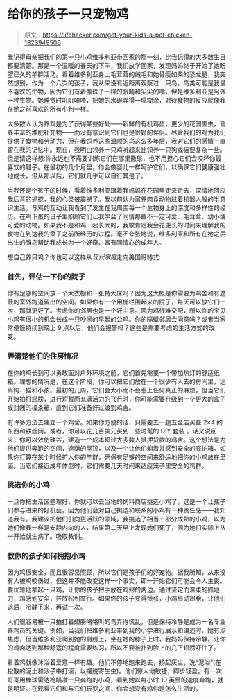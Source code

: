 # 给你的孩子一只宠物鸡

> 原文：<https://lifehacker.com/get-your-kids-a-pet-chicken-1823949506>

我记得母亲把我们的第一只小鸡维多利亚带回家的那一刻，比我记得的大多数生日都要清楚。那是一个温暖的春天的下午，我们放学回家，发现妈妈终于开始了她盼望已久的羊群活动。看着维多利亚身上毛茸茸的绒毛和她骨瘦如柴的恐龙腿，我突然想到，作为一个八岁的孩子，我从来没有近距离观察过一只鸟。鸟类可能是我最不喜欢的生物，因为它们有着像珠子一样的眼睛和尖尖的嘴，但是维多利亚是另外一种生物。她睡觉时叽叽喳喳，把她的水碗弄得一塌糊涂，对待食物的反应就像我在她之前喜欢的所有小狗一样。



大多数人认为养鸡是为了获得某些好处——新鲜的有机鸡蛋，更少的花园害虫，营养丰富的堆肥补充物——而没有意识到它们也是很好的伴侣。尽管我们的鸡为我们提供了食物和劳动力，但在我饲养这些温顺的鸟这么多年后，我对它们的感情一直留在我的记忆中。现在，我明白领养一只鸡听起来比领养一只狗或猫要复杂一些。但是请这样想:你永远也不需要训练它们在哪里撒尿，也不用担心它们会咬坏你最喜欢的鞋子。在最初的几个月里，你会像婴儿一样呵护它们，以确保它们健康强壮地成长，但从那以后，它们就几乎可以自行其是了。

当我还是个孩子的时候，看着维多利亚跟着我妈妈在花园里走来走去，深情地回应我后背的抓挠，我的心灵被震撼了。我以前认为家养肉食动物过着机器人般的半意识生活。与鸡的互动让我看到了发生在我周围每一个生物身上的深度和多样性的经历。在鸡下蛋的日子里照顾它们让我学会了同情那些不一定可爱、毛茸茸、幼小或可爱的动物。如果我不是和鸡一起长大的，我敢肯定我会花更长的时间来理解我的食物在到达我的盘子之前所经历的过程。毫不夸张地说，维多利亚和所有在她之后出生的雏鸟帮助我成长为一个好奇、富有同情心的成年人。

想自己养只鸡？你也可以这样从*现代家庭*走向美国哥特式:

### 首先，评估一下你的院子

你有足够的空间放一个大衣橱和一张特大床吗？因为这大概是你需要为鸡舍和有遮蔽的室外跑道留出的空间。如果你有一个用栅栏围起来的院子，每天可以放它们一次，那就更好了。考虑你的邻居也是一个好主意。因为鸡很难交配，所以你的宝贝小鸡有很小的机会长成一只吵闹的早起的公鸡。你的隔壁邻居会同意吗？或者当家常便饭持续到晚上 9 点以后，他们会报警吗？这些是需要考虑的生活方式的改变。

### **弄清楚他们的住房情况**

在你的鸡长到可以勇敢面对户外环境之前，它们首先需要一个带加热灯的舒适纸箱。理想的情况是，在这个阶段，你可以把它们放在一个很少有人去的房间里，远离狗、猫和小孩。最初的几周，它们会太小而不会惹上任何真正的麻烦，但当它们开始拍打翅膀，进行短暂而充满活力的飞行时，你可能需要升级到一个更大的盒子或封闭的板条箱，直到它们准备好过渡到鸡舍。

有许多方法去建立一个鸡舍。如果你方便的话，只需要去一趟五金店买些 2×4 的东西和铁丝网。或者，你可以花几百美元买到一些时髦的 DIY 套装 。话又说回来，你可以效仿硅谷，建造一个成本超过大多数人抵押贷款的鸡舍。这个想法是为他们提供奔跑的空间，遮荫的屋顶，以及一个让他们躺着并感到安全的庇护箱。如果你打算在某个时候扩大你的羊群，确保有足够的空间来舒适地把你的小鸡放在里面。当它们接近成年体型时，它们需要几天时间来适应笼子里安全的鸡群。

### **挑选你的小鸡**

一旦你把生活区整理好，你就可以去当地的饲料商店挑选小鸡了。这是一个让孩子们参与进来的好机会，因为他们会对自己挑选和联系的小鸡有一种责任感——我知道我有。我建议把他们引向更活跃的领域。我挑选了相当一部分成熟的小鸡，以为她们像我一样是安静内向的人，结果第二天早上发现她们死了，因为她们实际上从一开始就生病了。吸取教训。

### **教你的孩子如何拥抱小鸡**

因为鸡很安全，而且很容易照顾，所以它们是孩子们的好宠物。据我所知，从来没有人被鸡咬伤过，但这并不能改变这样一个事实，即一开始它们可能会令人生畏。要优雅地拿起一只鸡，让你的孩子把手放在鸡翅的两边。通过坚定而温柔的抓地力，鸡感到安全，并放松到举行。如果你的孩子变得慌张，小鸡扇动翅膀，让他们退后，冷静下来，再试一次。

人们很容易被一只拍打着翅膀咯咯叫的鸟弄得慌乱，但是保持冷静是成为一名专业养鸡员的关键。例如，当我们把维多利亚带到我的小学进行展示和讲述时，她有点焦虑，但当维多利亚爬到她的肩膀上，坐在她的脖子上时，我妈妈保持冷静。让你的鸡肉达到那种舒适的程度需要练习，所以不要被扑到脸上的几下翅膀吓住了。

看着鸡就像沐浴着爱意一样有趣。他们不停地跑来跑去，扬起灰尘，洗“泥浴”(在松散的泥土和沙子中打滚，以摆脱寄生虫)。他们惊人地敏捷，脚步轻盈，有一次哥哥用棒球雷达枪瞄准一只奔跑的小鸡，看到她以每小时 10 英里的速度奔跑，就是明证。在观看它们和与它们玩耍之间，你会想没有鸡你是怎么生活的。